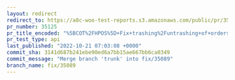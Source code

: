 ```yaml
---
layout: redirect
redirect_to: https://a8c-woo-test-reports.s3.amazonaws.com/public/pr/35125/api/index.html
pr_number: 35125
pr_title_encoded: "%5BCOT%2FHPOS%5D+Fix+trashing%2Funtrashing+of+orders"
pr_test_type: api
last_published: "2022-10-21 07:03:08 +0000"
commit_sha: 3141d687b241ebe90ed6a7bb15ae667bb6ca0349
commit_message: "Merge branch 'trunk' into fix/35089"
branch_name: fix/35089
---
```

